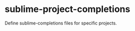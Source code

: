 sublime-project-completions
===========================

Define sublime-completions files for specific projects.
